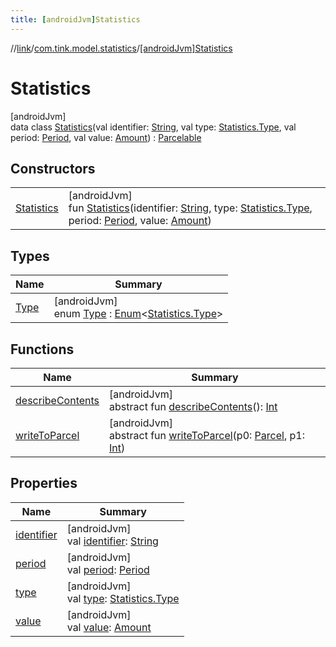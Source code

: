 ```yaml
---
title: [androidJvm]Statistics
---
```

//[link](../../../index.html)/[com.tink.model.statistics](../index.html)/[[androidJvm]Statistics](index.html)



# Statistics



[androidJvm]\
data class [Statistics](index.html)(val identifier: [String](https://kotlinlang.org/api/latest/jvm/stdlib/kotlin/-string/index.html), val type: [Statistics.Type](-type/index.html), val period: [Period](../../com.tink.model.time/[android-jvm]-period/index.html), val value: [Amount](../../com.tink.model.misc/[android-jvm]-amount/index.html)) : [Parcelable](https://developer.android.com/reference/kotlin/android/os/Parcelable.html)



## Constructors


| | |
|---|---|
| [Statistics](-statistics.html) | [androidJvm]<br>fun [Statistics](-statistics.html)(identifier: [String](https://kotlinlang.org/api/latest/jvm/stdlib/kotlin/-string/index.html), type: [Statistics.Type](-type/index.html), period: [Period](../../com.tink.model.time/[android-jvm]-period/index.html), value: [Amount](../../com.tink.model.misc/[android-jvm]-amount/index.html)) |


## Types


| Name | Summary |
|---|---|
| [Type](-type/index.html) | [androidJvm]<br>enum [Type](-type/index.html) : [Enum](https://kotlinlang.org/api/latest/jvm/stdlib/kotlin/-enum/index.html)&lt;[Statistics.Type](-type/index.html)&gt; |


## Functions


| Name | Summary |
|---|---|
| [describeContents](../../com.tink.service.provider/[android-jvm]-provider-filter/index.html#-1578325224%2FFunctions%2F-812656150) | [androidJvm]<br>abstract fun [describeContents](../../com.tink.service.provider/[android-jvm]-provider-filter/index.html#-1578325224%2FFunctions%2F-812656150)(): [Int](https://kotlinlang.org/api/latest/jvm/stdlib/kotlin/-int/index.html) |
| [writeToParcel](../../com.tink.service.provider/[android-jvm]-provider-filter/index.html#-1754457655%2FFunctions%2F-812656150) | [androidJvm]<br>abstract fun [writeToParcel](../../com.tink.service.provider/[android-jvm]-provider-filter/index.html#-1754457655%2FFunctions%2F-812656150)(p0: [Parcel](https://developer.android.com/reference/kotlin/android/os/Parcel.html), p1: [Int](https://kotlinlang.org/api/latest/jvm/stdlib/kotlin/-int/index.html)) |


## Properties


| Name | Summary |
|---|---|
| [identifier](identifier.html) | [androidJvm]<br>val [identifier](identifier.html): [String](https://kotlinlang.org/api/latest/jvm/stdlib/kotlin/-string/index.html) |
| [period](period.html) | [androidJvm]<br>val [period](period.html): [Period](../../com.tink.model.time/[android-jvm]-period/index.html) |
| [type](type.html) | [androidJvm]<br>val [type](type.html): [Statistics.Type](-type/index.html) |
| [value](value.html) | [androidJvm]<br>val [value](value.html): [Amount](../../com.tink.model.misc/[android-jvm]-amount/index.html) |


